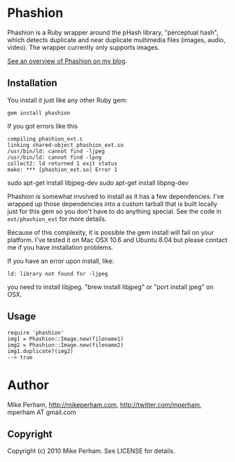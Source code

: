 Phashion
===========

Phashion is a Ruby wrapper around the pHash library, "perceptual hash", which detects duplicate
and near duplicate multimedia files (images, audio, video).  The wrapper currently only supports images.

[See an overview of Phashion on my blog](http://www.mikeperham.com/2010/05/21/detecting-duplicate-images-with-phashion/).

Installation
-------------

You install it just like any other Ruby gem:

    gem install phashion

If you got errors like this 

    compiling phashion_ext.c
    linking shared-object phashion_ext.so
    /usr/bin/ld: cannot find -ljpeg
    /usr/bin/ld: cannot find -lpng
    collect2: ld returned 1 exit status
    make: *** [phashion_ext.so] Error 1

 sudo apt-get install libjpeg-dev
 sudo apt-get install libpng-dev

Phashion is somewhat involved to install as it has a few dependencies.  I've wrapped up those
dependencies into a custom tarball that is built locally just for this gem so you don't have to
do anything special.  See the code in `ext/phashion_ext` for more details.

Because of this complexity, it is possible the gem install will fail on your platform.  I've tested
it on Mac OSX 10.6 and Ubuntu 8.04 but please contact me if you have installation problems.

If you have an error upon install, like:

    ld: library not found for -ljpeg

you need to install libjpeg.  "brew install libjpeg" or "port install jpeg" on OSX.

Usage
---------

    require 'phashion'
    img1 = Phashion::Image.new(filename1)
    img2 = Phashion::Image.new(filename2)
    img1.duplicate?(img2)
    --> true

Author
==========

Mike Perham, http://mikeperham.com, http://twitter.com/mperham, mperham AT gmail.com

Copyright
----------

Copyright (c) 2010 Mike Perham. See LICENSE for details.
